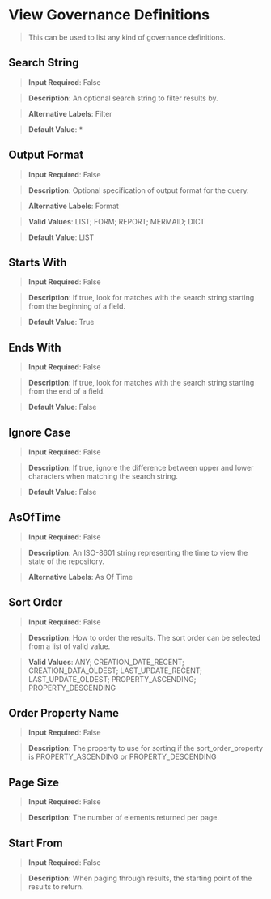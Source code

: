 # **View Governance Definitions**
>	This can be used to list any kind of governance definitions.

## **Search String**
>	**Input Required**: False

>	**Description**: An optional search string to filter results by.

>	**Alternative Labels**: Filter

>	**Default Value**: *


## **Output Format**
>	**Input Required**: False

>	**Description**: Optional specification of output format for the query.

>	**Alternative Labels**: Format

>	**Valid Values**: LIST; FORM; REPORT; MERMAID; DICT

>	**Default Value**: LIST


## **Starts With**
>	**Input Required**: False

>	**Description**: If true, look for matches with the search string starting from the beginning of  a field.

>	**Default Value**: True


## **Ends With**
>	**Input Required**: False

>	**Description**: If true, look for matches with the search string starting from the end of  a field.

>	**Default Value**: False


## **Ignore Case**
>	**Input Required**: False

>	**Description**: If true, ignore the difference between upper and lower characters when matching the search string.

>	**Default Value**: False


## **AsOfTime**
>	**Input Required**: False

>	**Description**: An ISO-8601 string representing the time to view the state of the repository.

>	**Alternative Labels**: As Of Time


## **Sort Order**
>	**Input Required**: False

>	**Description**: How to order the results. The sort order can be selected from a list of valid value.

>	**Valid Values**: ANY; CREATION_DATE_RECENT; CREATION_DATA_OLDEST; LAST_UPDATE_RECENT; LAST_UPDATE_OLDEST; PROPERTY_ASCENDING; PROPERTY_DESCENDING


## **Order Property Name**
>	**Input Required**: False

>	**Description**: The property to use for sorting if the sort_order_property is PROPERTY_ASCENDING or PROPERTY_DESCENDING


## **Page Size**
>	**Input Required**: False

>	**Description**: The number of elements returned per page.


## **Start From**
>	**Input Required**: False

>	**Description**: When paging through results, the starting point of the results to return.

